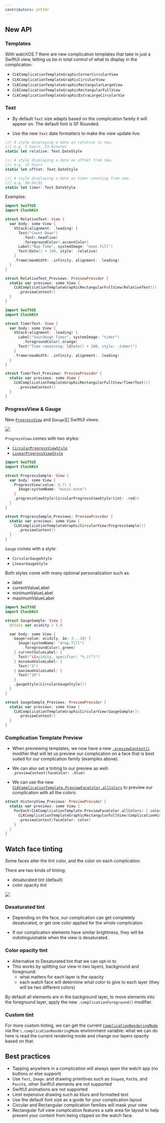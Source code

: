 ```yaml
---
contributors: zntfdr
---
```


## New API

### Templates

With watchOS 7 there are new complication templates that take in just a SwiftUI view, letting us be in total control of what to display in the complication:

- `CLKComplicationTemplateGraphicCornerCircularView`
- `CLKComplicationTemplateGraphicCircularView`
- `CLKComplicationTemplateGraphicRectangularLargeView`
- `CLKComplicationTemplateGraphicRectangularFullView`
- `CLKComplicationTemplateGraphicExtraLargeCircularVie`

### Text

- By default `Text` size adapts based on the complication family it will appear on. The default font is SF Rounded.

- Use the new `Text` date formatters to make the view update live:

```swift
/// A style displaying a date as relative to now.
/// e.g. 2 hours, 23 minutes
static let relative: Text.DateStyle

/// A style displaying a date as offset from now.
/// e.g. +2 hours
static let offset: Text.DateStyle

/// A style displaying a date as timer counting from now.
/// e.g. 36:59:01
static let timer: Text.DateStyle
```

Examples:

```swift
import SwiftUI
import ClockKit

struct RelativeText: View {
  var body: some View {
    VStack(alignment: .leading) {
      Text("Count Down")
        .font(.headline)
        .foregroundColor(.accentColor)
      Label("Nap Time", systemImage: "moon.fill")
      Text(Date() + 100, style: .relative)
    }
    .frame(maxWidth: .infinity, alignment: .leading)
  }
}

struct RelativeText_Previews: PreviewProvider {
  static var previews: some View {
    CLKComplicationTemplateGraphicRectangularFullView(RelativeText())
      .previewContext()
  }
}
```

```swift
import SwiftUI
import ClockKit

struct TimerText: View {
  var body: some View {
    VStack(alignment: .leading) {
      Label("Sourdough Timer", systemImage: "timer")
        .foregroundColor(.orange)
      Text("Time remaining: \(Date() + 100, style: .timer)")
    }
    .frame(maxWidth: .infinity, alignment: .leading)
  }
}

struct TimerText_Previews: PreviewProvider {
  static var previews: some View {
    CLKComplicationTemplateGraphicRectangularFullView(TimerText())
      .previewContext()
  }
}
```

### ProgressView & Gauge

New [`ProgressView`][ProgressView] and [`Gauge`][] SwiftUI views:

![][pvgImage]

`ProgressView` comes with two styles:

- [`CircularProgressViewStyle`][CircularProgressViewStyle]
- [`LinearProgressViewStyle`][LinearProgressViewStyle]

```swift
import SwiftUI
import ClockKit

struct ProgressSample: View {
  var body: some View {
    ProgressView(value: 0.7) {
      Image(systemName: "music.note")
    }
    .progressViewStyle(CircularProgressViewStyle(tint: .red))
  }
}

struct ProgressSample_Previews: PreviewProvider {
  static var previews: some View {
    CLKComplicationTemplateGraphicCircularView(ProgressSample())
      .previewContext()
  }
}
```

`Gauge` comes with a style:

- `CircularGaugeStyle`
- `LinearGaugeStyle`

Both styles come with many optional personalization such as:

- label
- currentValueLabel
- minimumValueLabel
- maximumValueLabel

```swift
import SwiftUI
import ClockKit

struct GaugeSample: View {
  @State var acidity = 5.8

  var body: some View {
    Gauge(value: acidity, in: 3...10) {
      Image(systemName: "drop.fill")
        .foregroundColor(.green)
    } currentValueLabel: {
      Text("\(acidity, specifier: "%.1f")")
    } minimumValueLabel: {
      Text("3")
    } maximumValueLabel: {
      Text("10")
    }
    .gaugeStyle(CircularGaugeStyle())
  }
}

struct GaugeSample_Previews: PreviewProvider {
  static var previews: some View {
    CLKComplicationTemplateGraphicCircularView(GaugeSample())
      .previewContext()
  }
}
```

### Complication Template Preview

- When previewing templates, we now have a new [`.previewContext()`][previewContext] modifier that will let us preview our complication on a face that is best suited for our complication family (examples above).

- We can also set a tinting to our preview as well: `.previewContext(faceColor: .blue)`

- We can use the new [`CLKComplicationTemplate.PreviewFaceColor.allColors`][allColors] to preview our complication with all the colors:

```swift
struct HistoryView_Previews: PreviewProvider {
  static var previews: some View {
    ForEach(CLKComplicationTemplate.PreviewFaceColor.allColors) { color in
      CLKComplicationTemplateGraphicRectangularFullView(ComplicationHistoryView())
      .previewContext(faceColor: color)
    }
  }
}

```

## Watch face tinting

Some faces alter the tint color, and the color on each complication.

There are two kinds of tinting:

- desaturated tint (default)
- color opacity tint

![][tintingImage]

### Desaturated tint

- Depending on the face, our complication can get completely desaturated, or get one color applied for the whole complication

- If our complication elements have similar brightness, they will be indistinguishable when the view is desaturated.

### Color opacity tint

- Alternative to Desaturated tint that we can opt-in to
- This works by splitting our view in two layers, background and foreground:
  - what matters for each layer is the opacity
  - each watch face will determine what color to give to each layer (they will be two different colors)

By default all elements are in the background layer, to move elements into the foreground layer, apply the new `.complicationForeground()` modifier.

### Custom tint

For more custom tinting, we can get the current [`ComplicationRenderingMode`][ComplicationRenderingMode] via the `\.complicationRenderingMode` environment variable: what we can do here is read the current rendering mode and change our layers opacity based on that.

## Best practices

- Tapping anywhere in a complication will always open the watch app (no buttons or else support)
- Use `Text`, `Image`. and drawing primitives such as `Shape`s, `Path`s, and `Paint`s, other SwiftUI elements are not supported
- SwiftUI animations are not supported
- Limit expensive drawing such as blurs and formatted text
- Use the default font size as a guide for your complication layout
- Circular and Rectangular complication families will mask your view
- Rectangular full view complication features a safe area for layout to help prevent your content from being clipped on the watch face.

[pvgImage]: ../../../images/notes/wwdc20/10048/pvg.png
[tintingImage]: ../../../images/notes/wwdc20/10048/tinting.png

[allColors]: https://developer.apple.com/documentation/clockkit/clkcomplicationtemplategraphiccircularopengaugeview/previewfacecolor/3593768-allcolors
[previewContext]: https://developer.apple.com/documentation/swiftui/view/previewcontext(_:)
[ComplicationRenderingMode]: https://developer.apple.com/documentation/clockkit/complicationrenderingmode
[templates]: https://developer.apple.com/documentation/clockkit/graphic
[ProgressView]: https://developer.apple.com/documentation/swiftui/ProgressView
[Gauge]: https://developer.apple.com/documentation/swiftui/gauge
[CircularProgressViewStyle]: https://developer.apple.com/documentation/swiftui/circularprogressviewstyle
[LinearProgressViewStyle]: https://developer.apple.com/documentation/swiftui/linearprogressviewstyle
[CircularGaugeStyle]: https://developer.apple.com/documentation/swiftui/CircularGaugeStyle
[LinearGaugeStyle]: https://developer.apple.com/documentation/swiftui/lineargaugestyle
